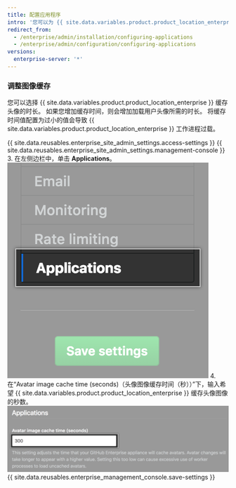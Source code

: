```yaml
---
title: 配置应用程序
intro: '您可以为 {{ site.data.variables.product.product_location_enterprise }} 配置内部应用程序设置。'
redirect_from:
  - /enterprise/admin/installation/configuring-applications
  - /enterprise/admin/configuration/configuring-applications
versions:
  enterprise-server: '*'
---
```


### 调整图像缓存

您可以选择 {{ site.data.variables.product.product_location_enterprise }} 缓存头像的时长。 如果您增加缓存时间，则会增加加载用户头像所需的时长。 将缓存时间值配置为过小的值会导致 {{ site.data.variables.product.product_location_enterprise }} 工作进程过载。

{{ site.data.reusables.enterprise_site_admin_settings.access-settings }}
{{ site.data.reusables.enterprise_site_admin_settings.management-console }}
3. 在左侧边栏中，单击 **Applications**。 ![设置侧边栏中的 Applications 选项卡](/assets/images/enterprise/management-console/sidebar-applications.png)
4. 在“Avatar image cache time (seconds)（头像图像缓存时间（秒））”下，输入希望 {{ site.data.variables.product.product_location_enterprise }} 缓存头像图像的秒数。 ![头像图像缓存表单字段](/assets/images/enterprise/management-console/add-image-caching-value-field.png)
{{ site.data.reusables.enterprise_management_console.save-settings }}
